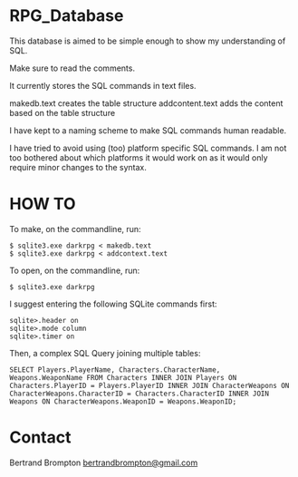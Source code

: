 # RPG_Database

This database is aimed to be simple enough to show my understanding of SQL.

Make sure to read the comments.

It currently stores the SQL commands in text files.

makedb.text	creates the table structure
addcontent.text	adds the content based on the table structure

I have kept to a naming scheme to make SQL commands human readable.

I have tried to avoid using (too) platform specific SQL commands. I am not too bothered about which platforms it would work on as it would only require minor changes to the syntax.

# HOW TO

To make, on the commandline, run:
```
$ sqlite3.exe darkrpg < makedb.text
$ sqlite3.exe darkrpg < addcontext.text
```
To open, on the commandline, run:
```
$ sqlite3.exe darkrpg
```
I suggest entering the following SQLite commands first:
```
sqlite>.header on
sqlite>.mode column
sqlite>.timer on
```
Then, a complex SQL Query joining multiple tables:
```
SELECT Players.PlayerName, Characters.CharacterName, Weapons.WeaponName FROM Characters INNER JOIN Players ON Characters.PlayerID = Players.PlayerID INNER JOIN CharacterWeapons ON CharacterWeapons.CharacterID = Characters.CharacterID INNER JOIN Weapons ON CharacterWeapons.WeaponID = Weapons.WeaponID;
```
# Contact
Bertrand Brompton
bertrandbrompton@gmail.com
